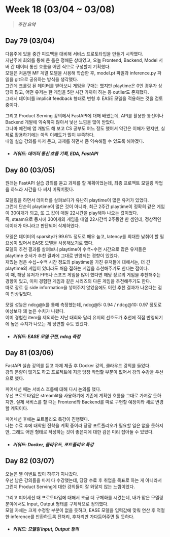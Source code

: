 Week 18 (03/04 ~ 03/08)
===
>  ##### 주간 요약
>  

Day 79 (03/04)
---
다음주에 있을 중간 피드백을 대비해 서비스 프로토타입을 만들기 시작했다.  
지난주에 회의를 통해 큰 틀은 정해둔 상태였고, 오늘 Frontend, Backend, Model 서버 간 데이터 통신 흐름을 어떤 식으로 구성할지 기획했다.  
모델은 처음엔 MF 계열 모델을 사용해 학습한 후, model.pt 파일과 inference.py 파일을 git으로 공유하는 방식을 생각했다.  
그런데 크롤링 된 데이터를 받아보니 게임을 구매는 했지만 playtime은 0인 경우가 상당히 많고, 어떤 유저는 한 게임을 5만 시간 가까이 하는 등 outlier도 존재했다.  
그래서 데이터를 implicit feedback 형태로 변형 후 EASE 모델을 적용하는 것을 검토 중이다.  

그리고 Product Serving 강의에서 FastAPI에 대해 배웠는데, API를 활용한 통신이나 Backend 개발에 익숙하지 않아서 낯선 느낌을 많이 받았다.  
그나마 예전에 앱 개발도 해 보고 CS 공부도 어느 정도 했어서 약간은 이해가 됐지만, 실제로 활용하기에는 아직 이해도가 많이 부족하다.  
내일 실습 강의를 마저 듣고, 과제를 하면서 좀 익숙해질 수 있도록 해야겠다.  

+ ##### 키워드: 데이터 통신 흐름 기획, EDA, FastAPI

Day 80 (03/05)
---
원래는 FastAPI 실습 강의를 듣고 과제를 할 계획이었는데, 최종 프로젝트 모델링 작업을 하느라 시간을 다 써서 미뤄버렸다.  

모델링을 하면서 데이터를 살펴보다가 유난히 playtime이 많은 유저가 있었다.  
그런데 단순히 playtime이 많은 것이 아니라, 최근 2주간 playtime이 정확히 같은 게임이 30여개가 되고, 또 그 값이 매일 22시간을 play해야 나오는 값이었다.  
즉, steam으로 동시에 30여개의 게임을 매일 22시간씩 2주동안 한 셈인데, 정상적인 데이터가 아니라고 판단되어 삭제하였다.  

모델은 데이터의 sparsity가 99.6% 정도로 매우 높고, latency를 최대한 낮춰야 할 필요성이 있어서 EASE 모델을 사용해보기로 했다.  
모델의 추천 결과를 살펴보니 playtime이 수백~수천 시간으로 많은 유저들은 playtime 순서가 추천 결과에 그대로 반영되는 경향이 있었다.  
재밌는 점은 수십~수백 시간 정도의 playtime을 가진 유저들에 대해서는, 더 긴 playtime의 게임이 있더라도 처음 접하는 게임을 추천해주기도 한다는 점이다.  
이 때, 해당 유저가 FPS나 스포츠 게임을 많이 했다면 해당 장르의 게임을 추천해주는 경향이 있고, 이미 경험한 게임과 같은 시리즈의 다른 게임을 추천해주기도 한다.  
따로 장르 등 side information을 넣어주지 않았음에도 이런 추천 결과가 나온다는 점이 인상깊었다.  

모델 성능은 ndcg@k를 통해 측정했는데, ndcg@5: 0.94 / ndcg@10: 0.97 정도로 예상보다 꽤 높은 수치가 나왔다.  
이미 경험한 item을 제외하는 지난 대회와 달리 유저의 선호도가 추천에 직접 반영되기에 높은 수치가 나오는 게 당연할 수도 있겠다.  

+ ##### 키워드: EASE 모델 구현, ndcg 측정

Day 81 (03/06)
---
FastAPI 실습 강의를 듣고 과제 제출 후 Docker 강의, 클라우드 강의를 들었다.  
강의 분량이 많기도 하고 프로젝트에 지금 당장 작업할 부분이 없어서 강의 수강을 우선으로 했다.  

피어세션 때는 서비스 흐름에 대해 다시 논의를 했다.  
우선 프로토타입은 streamlit을 사용하기에 기존에 계획한 흐름을 그대로 가져갈 듯하지만, 실제 서비스를 할 때는 Frontend와 Backend를 따로 구현할 예정이라 새로 변경할 계획이다.  

피어세션 후에는 포트폴리오 특강이 진행됐다.  
나는 수료 후에 대학원 진학을 계획 중이라 당장 포트폴리오가 필요할 일은 없을 듯하지만, 그래도 어떤 형태로 작성하는 것이 좋은지에 대한 감은 미리 잡아둘 수 있었다.  

+ ##### 키워드: Docker, 클라우드, 포트폴리오 특강

Day 82 (03/07)
---
오늘은 별 이벤트 없이 하루가 지나갔다.  
우선 남은 강의들을 마저 다 수강했는데, 당장 수료 후 취업을 목표로 하는 게 아니라서 그런지 Product Serving에 대한 강의들이 잘 와닿지 않는 느낌이었다.  

그리고 피어세션 때 프로토타입에 대해서 조금 더 구체화를 시켰는데, 내가 맡은 모델링 분야에서도 Input, Output 형태를 구체적으로 정의했다.  
모델 자체는 크게 수정할 부분이 없을 듯하고, EASE 모델을 입력값에 맞춰 연산 후 적절한 inference를 반환하도록 전처리, 후처리만 가다듬어주면 될 듯하다.  

+ ##### 키워드: 모델링 Input, Output 정의
